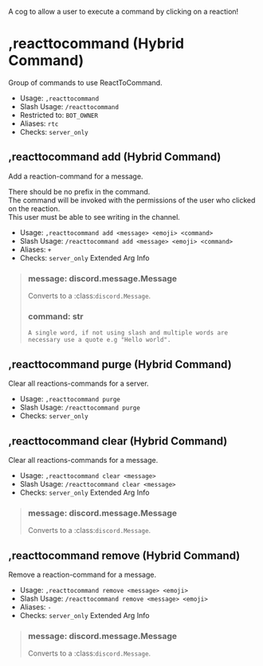 A cog to allow a user to execute a command by clicking on a reaction!

# ,reacttocommand (Hybrid Command)
Group of commands to use ReactToCommand.<br/>
 - Usage: `,reacttocommand`
 - Slash Usage: `/reacttocommand`
 - Restricted to: `BOT_OWNER`
 - Aliases: `rtc`
 - Checks: `server_only`
## ,reacttocommand add (Hybrid Command)
Add a reaction-command for a message.<br/>

There should be no prefix in the command.<br/>
The command will be invoked with the permissions of the user who clicked on the reaction.<br/>
This user must be able to see writing in the channel.<br/>
 - Usage: `,reacttocommand add <message> <emoji> <command>`
 - Slash Usage: `/reacttocommand add <message> <emoji> <command>`
 - Aliases: `+`
 - Checks: `server_only`
Extended Arg Info
> ### message: discord.message.Message
> Converts to a :class:`discord.Message`.
> 
>     
> ### command: str
> ```
> A single word, if not using slash and multiple words are necessary use a quote e.g "Hello world".
> ```
## ,reacttocommand purge (Hybrid Command)
Clear all reactions-commands for a server.<br/>
 - Usage: `,reacttocommand purge`
 - Slash Usage: `/reacttocommand purge`
 - Checks: `server_only`
## ,reacttocommand clear (Hybrid Command)
Clear all reactions-commands for a message.<br/>
 - Usage: `,reacttocommand clear <message>`
 - Slash Usage: `/reacttocommand clear <message>`
 - Checks: `server_only`
Extended Arg Info
> ### message: discord.message.Message
> Converts to a :class:`discord.Message`.
> 
>     
## ,reacttocommand remove (Hybrid Command)
Remove a reaction-command for a message.<br/>
 - Usage: `,reacttocommand remove <message> <emoji>`
 - Slash Usage: `/reacttocommand remove <message> <emoji>`
 - Aliases: `-`
 - Checks: `server_only`
Extended Arg Info
> ### message: discord.message.Message
> Converts to a :class:`discord.Message`.
> 
>     
